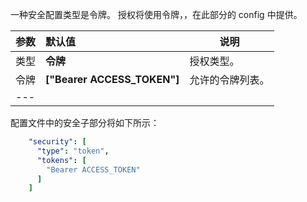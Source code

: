 一种安全配置类型是令牌。
授权将使用令牌，，在此部分的 config 中提供。


|**参数**|**默认值**|**说明**|
|:-|:-|-
| 类型               | **令牌**                      | 授权类型。      |
| 令牌             | **["Bearer ACCESS_TOKEN"]**    | 允许的令牌列表。     |
|---

配置文件中的安全子部分将如下所示：

```yaml
    "security": [
      "type": "token",
      "tokens": [
        "Bearer ACCESS_TOKEN"
      ]
    ]
```